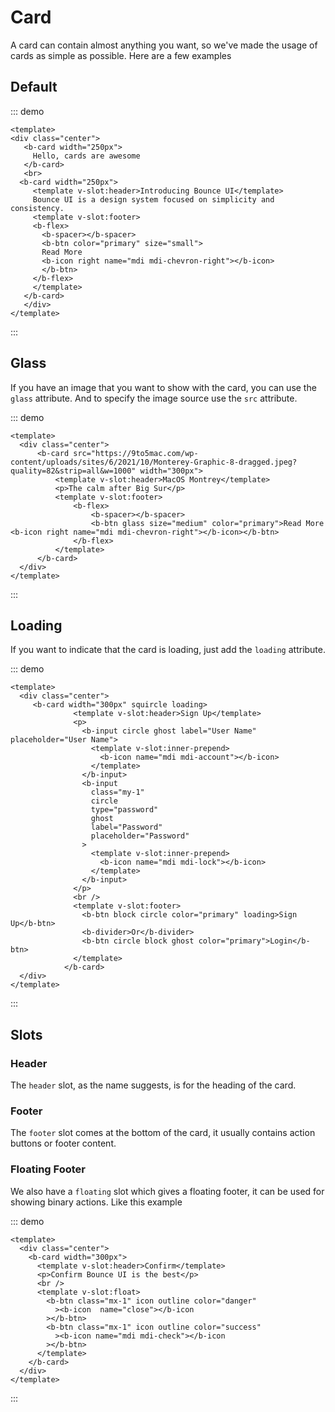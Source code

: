 # Card

A card can contain almost anything you want, so we've made the usage of cards as simple as possible. Here are a few examples

## Default

::: demo
```vue
<template>
<div class="center">
   <b-card width="250px">
     Hello, cards are awesome
   </b-card>
   <br>
  <b-card width="250px">
     <template v-slot:header>Introducing Bounce UI</template>
     Bounce UI is a design system focused on simplicity and consistency.
     <template v-slot:footer>
     <b-flex>
       <b-spacer></b-spacer>
       <b-btn color="primary" size="small">
       Read More
       <b-icon right name="mdi mdi-chevron-right"></b-icon>
       </b-btn>
     </b-flex>
     </template>
   </b-card>
   </div>
</template>

```
:::

## Glass

If you have an image that you want to show with the card, you can use the `glass` attribute. And to specify the image source use the `src` attribute.

::: demo
```vue
<template>
  <div class="center">
      <b-card src="https://9to5mac.com/wp-content/uploads/sites/6/2021/10/Monterey-Graphic-8-dragged.jpeg?quality=82&strip=all&w=1000" width="300px">
          <template v-slot:header>MacOS Montrey</template>
          <p>The calm after Big Sur</p>
          <template v-slot:footer>
              <b-flex>
                  <b-spacer></b-spacer>
                  <b-btn glass size="medium" color="primary">Read More <b-icon right name="mdi mdi-chevron-right"></b-icon></b-btn>
              </b-flex>
          </template>
      </b-card>
  </div>
</template>

```
:::


## Loading

If you want to indicate that the card is loading, just add the `loading` attribute.

::: demo
```vue
<template>
  <div class="center">
     <b-card width="300px" squircle loading>
              <template v-slot:header>Sign Up</template>
              <p>
                <b-input circle ghost label="User Name" placeholder="User Name">
                  <template v-slot:inner-prepend>
                    <b-icon name="mdi mdi-account"></b-icon>
                  </template>
                </b-input>
                <b-input
                  class="my-1"
                  circle
                  type="password"
                  ghost
                  label="Password"
                  placeholder="Password"
                >
                  <template v-slot:inner-prepend>
                    <b-icon name="mdi mdi-lock"></b-icon>
                  </template>
                </b-input>
              </p>
              <br />
              <template v-slot:footer>
                <b-btn block circle color="primary" loading>Sign Up</b-btn>
                <b-divider>Or</b-divider>
                <b-btn circle block ghost color="primary">Login</b-btn>
              </template>
            </b-card>
  </div>
</template>

```
:::

## Slots

### Header

The `header` slot, as the name suggests, is for the heading of the card.

### Footer

The `footer` slot comes at the bottom of the card, it usually contains action buttons or footer content.

### Floating Footer

We also have a `floating` slot which gives a floating footer, it can be used for showing binary actions. Like this example

::: demo
```vue
<template>
  <div class="center">
    <b-card width="300px">
      <template v-slot:header>Confirm</template>
      <p>Confirm Bounce UI is the best</p>
      <br />
      <template v-slot:float>
        <b-btn class="mx-1" icon outline color="danger"
          ><b-icon  name="close"></b-icon
        ></b-btn>
        <b-btn class="mx-1" icon outline color="success"
          ><b-icon name="mdi mdi-check"></b-icon
        ></b-btn>
      </template>
    </b-card>
  </div>
</template>

```
:::

<style>
.mx-1{
  margin-left:5px;
  margin-right:5px;
}
</style>